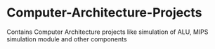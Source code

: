 # Computer-Architecture-Projects
Contains Computer Architecture projects like simulation of ALU, MIPS simulation module and other components
